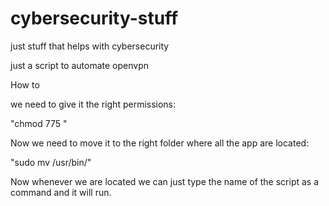 # cybersecurity-stuff
just stuff that helps with cybersecurity


just a script to automate openvpn 

How to

we need to give it the right permissions:

"chmod 775 <the-name-of-the-script>"
  
Now we need to move it to the right folder where all the app are located:

"sudo mv <the-name-of-the-script> /usr/bin/"
  
Now whenever we are located we can just type the name of the script as a command and it will run.
